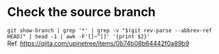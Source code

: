 # Check the source branch  
`git show-branch | grep '*' | grep -v "$(git rev-parse --abbrev-ref HEAD)" | head -1 | awk -F'[]~^[]' '{print $2}'`  
Ref. https://qiita.com/upinetree/items/0b74b08b64442f0a89b9
